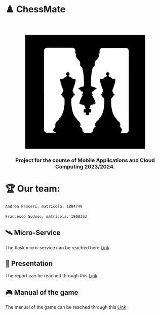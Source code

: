 # ♟️	ChessMate
<br />
<br />
<div align="center">
    <img src="app/src/main/assets/logo.png" alt="ChessMate Logo" height="358" />
    <h3 align="center"> Project for the course of Mobile Applications and Cloud Computing 2023/2024. </h3>
</div>


# 🏆 Our team:
```
Andrea Panceri, matricola: 1884749

Francesco Sudoso, matricola: 1808353
```
## 🛰️ Micro-Service

The flask micro-service can be reached here <a href="https://github.com/Pancio-code/ChessMate-MicroService-MACC">Link</a>

## 📖 Presentation

The report can be reached through this <a href="https://docs.google.com/presentation/d/14m4oKUa0NtrDsfDYBSc2E8W-CHii6r46UYwr1hnUr1E/edit?usp=sharing">Link</a>

## 🎮 Manual of the game

The manual of the game can be reached through this <a href="#">Link</a>






